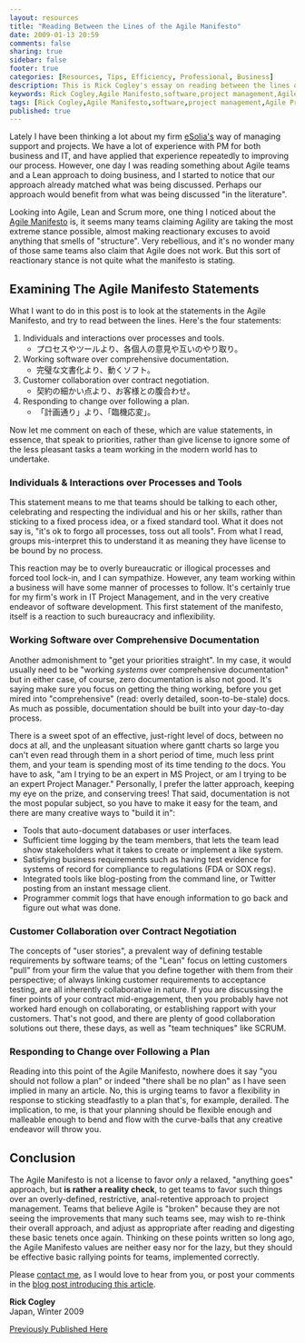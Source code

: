 ```yaml
---
layout: resources
title: "Reading Between the Lines of the Agile Manifesto"
date: 2009-01-13 20:59
comments: false
sharing: true
sidebar: false
footer: true
categories: [Resources, Tips, Efficiency, Professional, Business]
description: This is Rick Cogley's essay on reading between the lines of the Agile Manifesto.
keywords: Rick Cogley,Agile Manifesto,software,project management,Agile Principles
tags: [Rick Cogley,Agile Manifesto,software,project management,Agile Principles]
published: true
---
```


Lately I have been thinking a lot about my firm [eSolia's][] way of managing support and projects. We have a lot of experience with PM for both business and IT, and have applied that experience repeatedly to improving our process. However, one day I was reading something about Agile teams and a Lean approach to doing business, and I started to notice that our approach already matched what was being discussed. Perhaps our approach would benefit from what was being discussed "in the literature". 

Looking into Agile, Lean and Scrum more, one thing I noticed about the [Agile Manifesto][] is, it seems many teams claiming Agility are taking the most extreme stance possible, almost making reactionary excuses to avoid anything that smells of "structure". Very rebellious, and it's no wonder many of those same teams also claim that Agile does not work. But this sort of reactionary stance is not quite what the manifesto is stating.

## Examining The Agile Manifesto Statements

What I want to do in this post is to look at the statements in the Agile Manifesto, and try to read between the lines. Here's the four statements: 

1. Individuals and interactions over processes and tools.
	* プロセスやツールより、各個人の意見や互いのやり取り。
1. Working software over comprehensive documentation. 
	* 完璧な文書化より、動くソフト。  
1. Customer collaboration over contract negotiation. 
	* 契約の細かい点より、お客様との腹合わせ。
1. Responding to change over following a plan.
	* 「計画通り」より、「臨機応変」。

Now let me comment on each of these, which are value statements, in essence, that speak to priorities, rather than give license to ignore some of the less pleasant tasks a team working in the modern world has to undertake.
 
### Individuals &amp; Interactions over Processes and Tools

This statement means to me that teams should be talking to each other, celebrating and respecting the individual and his or her skills, rather than sticking to a fixed process idea, or a fixed standard tool. What it does not say is, "it's ok to forgo all processes, toss out all tools". From what I read, groups mis-interpret this to understand it as meaning they have license to be bound by no process. 

This reaction may be to overly bureaucratic or illogical processes and forced tool lock-in, and I can sympathize. However, any team working within a business will have some manner of processes to follow. It's certainly true for my firm's work in IT Project Management, and in the very creative endeavor of software development. This first statement of the manifesto, itself is a reaction to such bureaucracy and inflexibility. 

### Working Software over Comprehensive Documentation

Another admonishment to "get your priorities straight". In my case, it would usually need to be "working *systems* over comprehensive documentation" but in either case, of course, zero documentation is also not good. It's saying make sure you focus on getting the thing working, before you get mired into "comprehensive" (read: overly detailed, soon-to-be-stale) docs. 
As much as possible, documentation should be built into your day-to-day process. 

There is a sweet spot of an effective, just-right level of docs, between no docs at all, and the unpleasant situation where gantt charts so large you can't even read through them in a short period of time, much less print them, and your team is spending most of its time tending *to* the docs. You have to ask, "am I trying to be an expert in MS Project, or am I trying to be an expert Project Manager." Personally, I prefer the latter approach, keeping my eye on the prize, and conserving trees! That said, documentation is not the most popular subject, so you have to make it easy for the team, and there are many creative ways to "build it in": 

* Tools that auto-document databases or user interfaces.
* Sufficient time logging by the team members, that lets the team lead show stakeholders what it takes to create or implement a like system.
* Satisfying business requirements such as having test evidence for systems of record for compliance to regulations (FDA or SOX regs).
* Integrated tools like blog-posting from the command line, or Twitter posting from an instant message client.
* Programmer commit logs that have enough information to go back and figure out what was done.

### Customer Collaboration over Contract Negotiation

The concepts of "user stories", a prevalent way of defining testable requirements by software teams; of the "Lean" focus on letting customers "pull" from your firm the value that you define together with them from their perspective; of always linking customer requirements to acceptance testing, are all inherently collaborative in nature. If you are discussing the finer points of your contract mid-engagement, then you probably have not worked hard enough on collaborating, or establishing rapport with your customers. That's not good, and there are plenty of good collaboration solutions out there, these days, as well as "team techniques" like SCRUM. 

### Responding to Change over Following a Plan

Reading into this point of the Agile Manifesto, nowhere does it say "you should not follow a plan" or indeed "there shall be no plan" as I have seen implied in many an article. No, this is urging teams to favor a flexibility in response to sticking steadfastly to a plan that's, for example, derailed. The implication, to me, is that your planning should be flexible enough and malleable enough to bend and flow with the curve-balls that any creative endeavor will throw you. 

## Conclusion

The Agile Manifesto is not a license to favor *only* a relaxed, "anything goes" approach, but **is rather a reality check**, to get teams to favor such things over an overly-defined, restrictive, anal-retentive approach to project management. Teams that believe Agile is "broken" because they are not seeing the improvements that many such teams see, may wish to re-think their overall approach, and adjust as appropriate after reading and digesting these basic tenets once again. Thinking on these points written so long ago, the Agile Manifesto values are neither easy nor for the lazy, but they should be effective basic rallying points for teams, implemented correctly. 

Please [contact me][], as I would love to hear from you, or post your comments in the [blog post introducing this article][]. 

**Rick Cogley**  
Japan, Winter 2009

 [eSolia's]: http://www.esolia.com
 [Agile Manifesto]: http://agilemanifesto.org
 [contact me]: /contact/ "Contact Me"
 [blog post introducing this article]: /articles/2009/01/31/between-the-lines-of-the-agile-manifesto/  

[Previously Published Here](http://rick.cogley.info/goodies/reference/rick-cogley-between-the-lines-of-the-agile-manifesto.php "Previous Version of Reading between the Lines of the Agile Manifesto")
